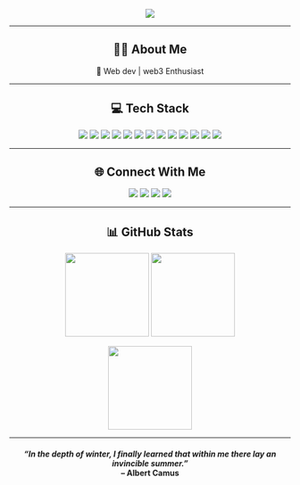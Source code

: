 <p align="center">
  <img src="https://readme-typing-svg.herokuapp.com?center=true&lines=Hi+I'm+Rajshri+Patil;Aspiring+Full-Stack+Developer;Deep+Thinker+🧠;Lover+of+Tech+and+Timeless+Truths" />
</p>

---

<h2 align="center">👩‍💻 About Me</h2>

<p align="center">
🚀 Web dev | web3 Enthusiast<br>
</p>

---

<h2 align="center">💻 Tech Stack</h2>

<p align="center">
  <img src="https://img.shields.io/badge/C-00599C?style=flat&logo=c&logoColor=white"/>
  <img src="https://img.shields.io/badge/Go-00ADD8?style=flat&logo=go&logoColor=white"/>
  <img src="https://img.shields.io/badge/Python-3776AB?style=flat&logo=python&logoColor=white"/>
  <img src="https://img.shields.io/badge/JavaScript-F7DF1E?style=flat&logo=javascript&logoColor=black"/>
  <img src="https://img.shields.io/badge/React-20232A?style=flat&logo=react&logoColor=61DAFB"/>
  <img src="https://img.shields.io/badge/HTML5-E34F26?style=flat&logo=html5&logoColor=white"/>
  <img src="https://img.shields.io/badge/CSS3-1572B6?style=flat&logo=css3&logoColor=white"/>
  <img src="https://img.shields.io/badge/Express.js-404D59?style=flat&logo=express&logoColor=white"/>
  <img src="https://img.shields.io/badge/MongoDB-4EA94B?style=flat&logo=mongodb&logoColor=white"/>
  <img src="https://img.shields.io/badge/SQLite-003B57?style=flat&logo=sqlite&logoColor=white"/>
  <img src="https://img.shields.io/badge/Git-F05033?style=flat&logo=git&logoColor=white"/>
  <img src="https://img.shields.io/badge/GitHub-181717?style=flat&logo=github&logoColor=white"/>
  <img src="https://img.shields.io/badge/Postman-FF6C37?style=flat&logo=postman&logoColor=white"/>
</p>

---

<h2 align="center">🌐 Connect With Me</h2>

<p align="center">
  <a href="https://discord.gg/rajshripatil"><img src="https://img.shields.io/badge/Discord-7289DA?style=flat&logo=discord&logoColor=white"/></a>
  <a href="https://instagram.com/rajshri097"><img src="https://img.shields.io/badge/Instagram-E4405F?style=flat&logo=instagram&logoColor=white"/></a>
  <a href="https://x.com/avgmecoding"><img src="https://img.shields.io/badge/X-000000?style=flat&logo=X&logoColor=white"/></a>
  <a href="mailto:rajshripatil19022006@gmail.com"><img src="https://img.shields.io/badge/Email-D14836?style=flat&logo=gmail&logoColor=white"/></a>
</p>

---

<h2 align="center">📊 GitHub Stats</h2>

<p align="center">
  <img src="https://github-readme-stats.vercel.app/api?username=avgmecoding&show_icons=true&count_private=true&include_all_commits=true&theme=dark&hide_border=false" height="150"/>
  <img src="https://github-readme-stats.vercel.app/api/top-langs/?username=avgmecoding&theme=dark&hide_border=false&layout=compact" height="150"/>
</p>

<p align="center">
  <img src="https://nirzak-streak-stats.vercel.app/?user=avgmecoding&theme=dark&hide_border=false" height="150"/>
</p>

---

<h4 align="center"><em>“In the depth of winter, I finally learned that within me there lay an invincible summer.”</em><br>– Albert Camus</h4>
